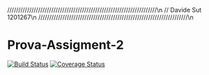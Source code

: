 ////////////////////////////////////////////////////////////////////\n
// Davide Sut 1201267\n
////////////////////////////////////////////////////////////////////\n
# Prova-Assigment-2
[![Build Status](https://travis-ci.com/DavideSut/Prova-Assigment-2.svg?branch=main)](https://travis-ci.com/DavideSut/Prova-Assigment-2)
[![Coverage Status](https://coveralls.io/repos/github/DavideSut/Prova-Assigment-2/badge.svg?branch=main)](https://coveralls.io/github/DavideSut/Prova-Assigment-2?branch=main)
